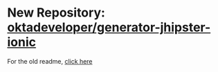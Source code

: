 # New Repository: [oktadeveloper/generator-jhipster-ionic](https://github.com/oktadeveloper/generator-jhipster-ionic)

For the old readme, [click here](https://github.com/ruddell/generator-jhipster-ionic/blob/master/README_OLD.md)
